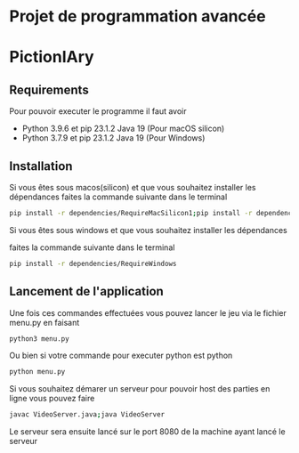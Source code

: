 # Projet de programmation avancée

# PictionIAry

## Requirements

Pour pouvoir executer le programme il faut avoir

- Python 3.9.6 et pip 23.1.2 Java 19 (Pour macOS silicon)
- Python 3.7.9 et pip 23.1.2 Java 19 (Pour Windows)

## Installation

Si vous êtes sous macos(silicon) et que vous souhaitez installer les dépendances
faites la commande suivante dans le terminal

```bash
pip install -r dependencies/RequireMacSilicon1;pip install -r dependencies/RequireMacSilicon2
```

Si vous êtes sous windows et que vous souhaitez installer les dépendances

faites la commande suivante dans le terminal

```bash
pip install -r dependencies/RequireWindows
```

## Lancement de l'application

Une fois ces commandes effectuées vous pouvez lancer le jeu via le fichier menu.py en faisant

```bash
python3 menu.py
```

Ou bien si votre commande pour executer python est python

```bash
python menu.py
```

Si vous souhaitez démarer un serveur pour pouvoir
host des parties en ligne vous pouvez faire

```bash
javac VideoServer.java;java VideoServer
```

Le serveur sera ensuite lancé sur le port 8080 de la machine ayant lancé le serveur
